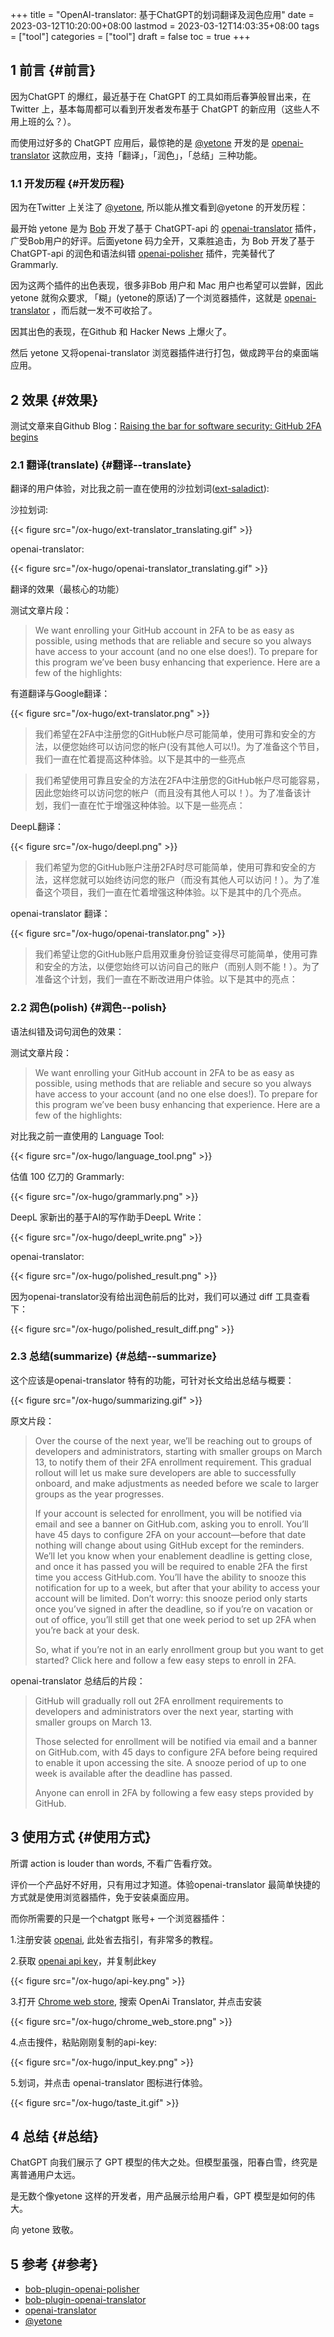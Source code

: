 +++
title = "OpenAI-translator: 基于ChatGPT的划词翻译及润色应用"
date = 2023-03-12T10:20:00+08:00
lastmod = 2023-03-12T14:03:35+08:00
tags = ["tool"]
categories = ["tool"]
draft = false
toc = true
+++

## <span class="section-num">1</span> 前言 {#前言}

因为ChatGPT 的爆红，最近基于在 ChatGPT 的工具如雨后春笋般冒出来，在 Twitter 上，基本每周都可以看到开发者发布基于 ChatGPT  的新应用（这些人不用上班的么？）。

而使用过好多的 ChatGPT 应用后，最惊艳的是 [@yetone](https://github.com/yetone) 开发的是 [openai-translator](https://github.com/yetone/openai-translator) 这款应用，支持「翻译」，「润色」，「总结」三种功能。


### <span class="section-num">1.1</span> 开发历程 {#开发历程}

因为在Twitter 上关注了 [@yetone](https://twitter.com/yetone), 所以能从推文看到@yetone 的开发历程：

最开始 yetone 是为 [Bob](https://bobtranslate.com/guide/#%E5%AE%89%E8%A3%85) 开发了基于 ChatGPT-api 的 [openai-translator](https://github.com/yetone/bob-plugin-openai-translator) 插件，广受Bob用户的好评。后面yetone 码力全开，又乘胜追击，为 Bob 开发了基于ChatGPT-api 的润色和语法纠错 [openai-polisher](https://github.com/yetone/bob-plugin-openai-polisher) 插件，完美替代了 Grammarly.

因为这两个插件的出色表现，很多非Bob 用户和 Mac 用户也希望可以尝鲜，因此 yetone 就徇众要求, 「糊」(yetone的原话)了一个浏览器插件，这就是 [openai-translator](https://github.com/yetone/openai-translator) ，而后就一发不可收拾了。

因其出色的表现，在Github 和 Hacker News 上爆火了。

然后 yetone 又将openai-translator 浏览器插件进行打包，做成跨平台的桌面端应用。


## <span class="section-num">2</span> 效果 {#效果}

测试文章来自Github Blog：[Raising the bar for software security: GitHub 2FA begins](https://github.blog/2023-03-09-raising-the-bar-for-software-security-github-2fa-begins-march-13/)


### <span class="section-num">2.1</span> 翻译(translate) {#翻译--translate}

翻译的用户体验，对比我之前一直在使用的沙拉划词([ext-saladict](https://github.com/crimx/ext-saladict)):

沙拉划词:

{{< figure src="/ox-hugo/ext-translator_translating.gif" >}}

openai-translator:

{{< figure src="/ox-hugo/openai-translator_translating.gif" >}}

翻译的效果（最核心的功能）

测试文章片段：

> We want enrolling your GitHub account in 2FA to be as easy as possible, using methods that are reliable and secure so you always have access to your account (and no one else does!). To prepare for this program we’ve been busy enhancing that experience. Here are a few of the highlights:

有道翻译与Google翻译：

{{< figure src="/ox-hugo/ext-translator.png" >}}

> 我们希望在2FA中注册您的GitHub帐户尽可能简单，使用可靠和安全的方法，以便您始终可以访问您的帐户(没有其他人可以!)。为了准备这个节目，我们一直在忙着提高这种体验。以下是其中的一些亮点

<!--quoteend-->

> 我们希望使用可靠且安全的方法在2FA中注册您的GitHub帐户尽可能容易，因此您始终可以访问您的帐户（而且没有其他人可以！）。为了准备该计划，我们一直在忙于增强这种体验。以下是一些亮点：

DeepL翻译：

{{< figure src="/ox-hugo/deepl.png" >}}

> 我们希望为您的GitHub账户注册2FA时尽可能简单，使用可靠和安全的方法，这样您就可以始终访问您的账户（而没有其他人可以访问！）。为了准备这个项目，我们一直在忙着增强这种体验。以下是其中的几个亮点。

openai-translator 翻译：

{{< figure src="/ox-hugo/openai-translator.png" >}}

> 我们希望让您的GitHub账户启用双重身份验证变得尽可能简单，使用可靠和安全的方法，以便您始终可以访问自己的账户（而别人则不能！）。为了准备这个计划，我们一直在不断改进用户体验。以下是其中的亮点：


### <span class="section-num">2.2</span> 润色(polish) {#润色--polish}

语法纠错及词句润色的效果：

测试文章片段：

> We want enrolling your GitHub account in 2FA to be as easy as possible, using methods that are reliable and secure so you always have access to your account (and no one else does!). To prepare for this program we’ve been busy enhancing that experience. Here are a few of the highlights:

对比我之前一直使用的 Language Tool:

{{< figure src="/ox-hugo/language_tool.png" >}}

估值 100 亿刀的 Grammarly:

{{< figure src="/ox-hugo/grammarly.png" >}}

DeepL 家新出的基于AI的写作助手DeepL Write：

{{< figure src="/ox-hugo/deepl_write.png" >}}

openai-translator:

{{< figure src="/ox-hugo/polished_result.png" >}}

因为openai-translator没有给出润色前后的比对，我们可以通过 diff 工具查看下：

{{< figure src="/ox-hugo/polished_result_diff.png" >}}


### <span class="section-num">2.3</span> 总结(summarize) {#总结--summarize}

这个应该是openai-translator 特有的功能，可针对长文给出总结与概要：

{{< figure src="/ox-hugo/summarizing.gif" >}}

原文片段：

> Over the course of the next year, we’ll be reaching out to groups of developers and administrators, starting with smaller groups on March 13, to notify them of their 2FA enrollment requirement. This gradual rollout will let us make sure developers are able to successfully onboard, and make adjustments as needed before we scale to larger groups as the year progresses.
>
> If your account is selected for enrollment, you will be notified via email and see a banner on GitHub.com, asking you to enroll. You’ll have 45 days to configure 2FA on your account—before that date nothing will change about using GitHub except for the reminders. We’ll let you know when your enablement deadline is getting close, and once it has passed you will be required to enable 2FA the first time you access GitHub.com. You’ll have the ability to snooze this notification for up to a week, but after that your ability to access your account will be limited. Don’t worry: this snooze period only starts once you’ve signed in after the deadline, so if you’re on vacation or out of office, you’ll still get that one week period to set up 2FA when you’re back at your desk.
>
> So, what if you’re not in an early enrollment group but you want to get started? Click here and follow a few easy steps to enroll in 2FA.

openai-translator 总结后的片段：

> GitHub will gradually roll out 2FA enrollment requirements to developers and administrators over the next year, starting with smaller groups on March 13.
>
> Those selected for enrollment will be notified via email and a banner on GitHub.com, with 45 days to configure 2FA before being required to enable it upon accessing the site. A snooze period of up to one week is available after the deadline has passed.
>
> Anyone can enroll in 2FA by following a few easy steps provided by GitHub.


## <span class="section-num">3</span> 使用方式 {#使用方式}

所谓 action is louder than words, 不看广告看疗效。

评价一个产品好不好用，只有用过才知道。体验openai-translator 最简单快捷的方式就是使用浏览器插件，免于安装桌面应用。

而你所需要的只是一个chatgpt 账号+ 一个浏览器插件：

1.注册安装 [openai](https://platform.openai.com/), 此处省去指引，有非常多的教程。

2.获取 [openai api key](https://platform.openai.com/account/api-keys)，并复制此key

{{< figure src="/ox-hugo/api-key.png" >}}

3.打开 [Chrome web store](https://chrome.google.com/webstore/detail/openai-translator/ogjibjphoadhljaoicdnjnmgokohngcc), 搜索 OpenAi Translator, 并点击安装

{{< figure src="/ox-hugo/chrome_web_store.png" >}}

4.点击搜件，粘贴刚刚复制的api-key:

{{< figure src="/ox-hugo/input_key.png" >}}

5.划词，并点击 openai-translator 图标进行体验。

{{< figure src="/ox-hugo/taste_it.gif" >}}


## <span class="section-num">4</span> 总结 {#总结}

ChatGPT 向我们展示了 GPT 模型的伟大之处。但模型虽强，阳春白雪，终究是离普通用户太远。

是无数个像yetone 这样的开发者，用产品展示给用户看，GPT 模型是如何的伟大。

向 yetone 致敬。


## <span class="section-num">5</span> 参考 {#参考}

-   [bob-plugin-openai-polisher](https://github.com/yetone/bob-plugin-openai-polisher)
-   [bob-plugin-openai-translator](https://github.com/yetone/bob-plugin-openai-translator)
-   [openai-translator](https://github.com/yetone/openai-translator)
-   [@yetone](https://twitter.com/yetone)
